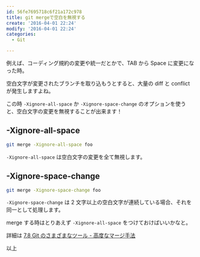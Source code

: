 ```yaml
---
id: 56fe7695718c6f21a172c978
title: git mergeで空白を無視する
create: '2016-04-01 22:24'
modify: '2016-04-01 22:24'
categories:
  - Git

---
```


例えば、コーディング規約の変更や統一だとかで、TAB から Space に変更になった時。

空白文字が変更されたブランチを取り込もうとすると、大量の diff と conflict が発生しますよね。

この時 `-Xignore-all-space` か `-Xignore-space-change` のオプションを使うと、空白文字の変更を無視することが出来ます！

<!-- more -->

## -Xignore-all-space

```bash
git merge -Xignore-all-space foo
```

`-Xignore-all-space` は空白文字の変更を全て無視します。

## -Xignore-space-change

```bash
git merge -Xignore-space-change foo
```

`-Xignore-space-change` は 2 文字以上の空白文字が連続している場合、それを同一として処理します。

merge する時はとりあえず `-Xignore-all-space` をつけておけばいいかなと。

詳細は [7.8 Git のさまざまなツール - 高度なマージ手法](https://git-scm.com/book/ja/v2/Git-%E3%81%AE%E3%81%95%E3%81%BE%E3%81%96%E3%81%BE%E3%81%AA%E3%83%84%E3%83%BC%E3%83%AB-%E9%AB%98%E5%BA%A6%E3%81%AA%E3%83%9E%E3%83%BC%E3%82%B8%E6%89%8B%E6%B3%95)

以上
